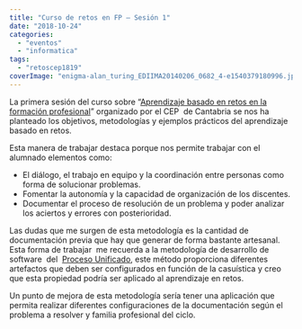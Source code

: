 ```yaml
---
title: "Curso de retos en FP – Sesión 1"
date: "2018-10-24"
categories: 
  - "eventos"
  - "informatica"
tags: 
  - "retoscep1819"
coverImage: "enigma-alan_turing_EDIIMA20140206_0682_4-e1540379180996.jpg"
---
```


La primera sesión del curso sobre “[Aprendizaje basado en retos en la formación profesional](https://www.cepdecantabria.es/santander/actividades/58-actividades/cep-santander/1246-aprendizaje-basado-retos)” organizado por el CEP  de Cantabria se nos ha planteado los objetivos, metodologías y ejemplos prácticos del aprendizaje basado en retos.

Esta manera de trabajar destaca porque nos permite trabajar con el alumnado elementos como:

- El diálogo, el trabajo en equipo y la coordinación entre personas como forma de solucionar problemas.
- Fomentar la autonomía y la capacidad de organización de los discentes.
- Documentar el proceso de resolución de un problema y poder analizar los aciertos y errores con posterioridad.

Las dudas que me surgen de esta metodología es la cantidad de documentación previa que hay que generar de forma bastante artesanal. Esta forma de trabajar  me recuerda a la metodología de desarrollo de software  del  [Proceso Unificado](https://es.wikipedia.org/wiki/Proceso_Unificado_de_Rational), este método proporciona diferentes artefactos que deben ser configurados en función de la casuística y creo que esta propiedad podría ser aplicado al aprendizaje en retos.

Un punto de mejora de esta metodología sería tener una aplicación que permita realizar diferentes configuraciones de la documentación según el problema a resolver y familia profesional del ciclo.
